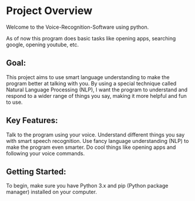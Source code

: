 # Project Overview

Welcome to the Voice-Recognition-Software using python.

As of now this program does basic tasks like opening apps, searching google, opening youtube, etc.

## Goal:

This project aims to use smart language understanding to make the program better at talking with you. By using a special technique called Natural Language Processing (NLP), I want the program to understand and respond to a wider range of things you say, making it more helpful and fun to use.

## Key Features:

Talk to the program using your voice.
Understand different things you say with smart speech recognition.
Use fancy language understanding (NLP) to make the program even smarter.
Do cool things like opening apps and following your voice commands.

## Getting Started:

To begin, make sure you have Python 3.x and pip (Python package manager) installed on your computer.
